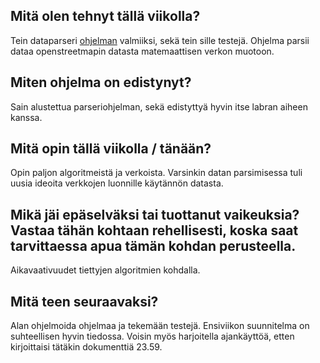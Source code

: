## Mitä olen tehnyt tällä viikolla?
Tein dataparseri [ohjelman](https://github.com/rovaniemi/osm-graph-parser/) valmiiksi, sekä tein sille testejä. Ohjelma parsii dataa openstreetmapin datasta matemaattisen verkon muotoon. 

## Miten ohjelma on edistynyt?
Sain alustettua parseriohjelman, sekä edistyttyä hyvin itse labran aiheen kanssa. 

## Mitä opin tällä viikolla / tänään?
Opin paljon algoritmeistä ja verkoista. Varsinkin datan parsimisessa tuli uusia ideoita verkkojen luonnille käytännön datasta.

## Mikä jäi epäselväksi tai tuottanut vaikeuksia? Vastaa tähän kohtaan rehellisesti, koska saat tarvittaessa apua tämän kohdan perusteella.
Aikavaativuudet tiettyjen algoritmien kohdalla.

## Mitä teen seuraavaksi?
Alan ohjelmoida ohjelmaa ja tekemään testejä. Ensiviikon suunnitelma on suhteellisen hyvin tiedossa. Voisin myös harjoitella ajankäyttöä, etten kirjoittaisi tätäkin dokumenttiä 23.59.